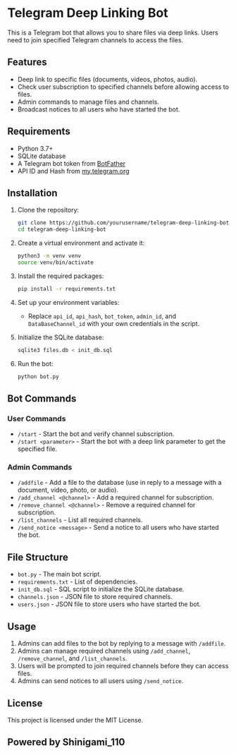 # Telegram Deep Linking Bot

This is a Telegram bot that allows you to share files via deep links. Users need to join specified Telegram channels to access the files.

## Features

- Deep link to specific files (documents, videos, photos, audio).
- Check user subscription to specified channels before allowing access to files.
- Admin commands to manage files and channels.
- Broadcast notices to all users who have started the bot.

## Requirements

- Python 3.7+
- SQLite database
- A Telegram bot token from [BotFather](https://t.me/BotFather)
- API ID and Hash from [my.telegram.org](https://my.telegram.org)

## Installation

1. Clone the repository:
    ```bash
    git clone https://github.com/yourusername/telegram-deep-linking-bot.git
    cd telegram-deep-linking-bot
    ```

2. Create a virtual environment and activate it:
    ```bash
    python3 -m venv venv
    source venv/bin/activate
    ```

3. Install the required packages:
    ```bash
    pip install -r requirements.txt
    ```

4. Set up your environment variables:
    - Replace `api_id`, `api_hash`, `bot_token`, `admin_id`, and `DataBaseChannel_id` with your own credentials in the script.

5. Initialize the SQLite database:
    ```bash
    sqlite3 files.db < init_db.sql
    ```

6. Run the bot:
    ```bash
    python bot.py
    ```

## Bot Commands

### User Commands

- `/start` - Start the bot and verify channel subscription.
- `/start <parameter>` - Start the bot with a deep link parameter to get the specified file.

### Admin Commands

- `/addfile` - Add a file to the database (use in reply to a message with a document, video, photo, or audio).
- `/add_channel <@channel>` - Add a required channel for subscription.
- `/remove_channel <@channel>` - Remove a required channel for subscription.
- `/list_channels` - List all required channels.
- `/send_notice <message>` - Send a notice to all users who have started the bot.

## File Structure

- `bot.py` - The main bot script.
- `requirements.txt` - List of dependencies.
- `init_db.sql` - SQL script to initialize the SQLite database.
- `channels.json` - JSON file to store required channels.
- `users.json` - JSON file to store users who have started the bot.

## Usage

1. Admins can add files to the bot by replying to a message with `/addfile`.
2. Admins can manage required channels using `/add_channel`, `/remove_channel`, and `/list_channels`.
3. Users will be prompted to join required channels before they can access files.
4. Admins can send notices to all users using `/send_notice`.

## License

This project is licensed under the MIT License.


## Powered by Shinigami_110